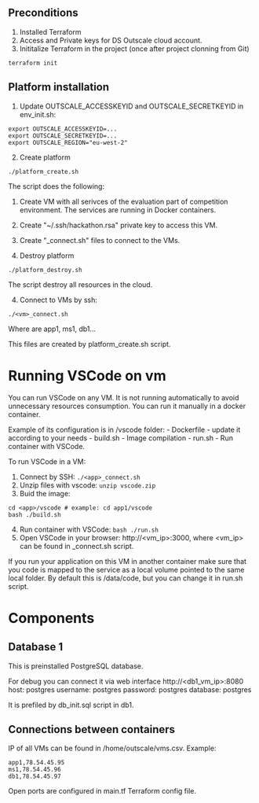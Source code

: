 
## Preconditions
1. Installed Terraform
2. Access and Private keys for DS Outscale cloud account.
3. Inititalize Terraform in the project (once after project clonning from Git)
```
terraform init
```

## Platform installation

1. Update OUTSCALE_ACCESSKEYID and OUTSCALE_SECRETKEYID in env_init.sh:
```
export OUTSCALE_ACCESSKEYID=...
export OUTSCALE_SECRETKEYID=...
export OUTSCALE_REGION="eu-west-2"
```

2. Create platform
```
./platform_create.sh
```
The script does the following:
1. Create VM with all serivces of the evaluation part of competition environment. The services are running in Docker containers.
2. Create "~/.ssh/hackathon.rsa" private key to access this VM.
3. Create "<vm>_connect.sh" files to connect to the VMs.

3. Destroy platform
```
./platform_destroy.sh
```
The script destroy all resources in the cloud.

4. Connect to VMs by ssh:
```
./<vm>_connect.sh
```
Where <vm> are app1, ms1, db1...

This files are created by platform_create.sh script.

# Running VSCode on vm
You can run VSCode on any VM. It is not running automatically to avoid unnecessary resources consumption.
You can run it manually in a docker container. 

Example of its configuration is in <application>/vscode folder:
    - Dockerfile - update it according to your needs
    - build.sh - Image compilation
    - run.sh - Run container with VSCode.

To run VSCode in a VM:
1. Connect by SSH: ```./<app>_connect.sh```
2. Unzip files with vscode: ```unzip vscode.zip```
3. Buid the image:
```
cd <app>/vscode # example: cd app1/vscode
bash ./build.sh 
```
4. Run container with VSCode: ```bash ./run.sh```
5. Open VSCode in your browser: http://<vm_ip>:3000, where <vm_ip> can be found in <app>_connect.sh script.

If you run your application on this VM in another container make sure that you code is mapped to the service as a local volume pointed to the same local folder.
By default this is /data/code, but you can change it in run.sh script.

# Components
## Database 1
This is preinstalled PostgreSQL database.

For debug you can connect it via web interface http://<db1_vm_ip>:8080
host: postgres
username: postgres
password: postgres
database: postgres

It is prefiled by db_init.sql script in db1.

## Connections between containers
IP of all VMs can be found in /home/outscale/vms.csv. 
Example:

```
app1,78.54.45.95
ms1,78.54.45.96
db1,78.54.45.97
```

Open ports are configured in main.tf Terraform config file.
